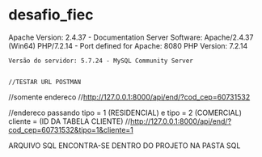 # desafio_fiec

Apache Version:
    2.4.37  - Documentation
Server Software:
    Apache/2.4.37 (Win64) PHP/7.2.14 - Port defined for Apache: 8080
PHP Version:
    7.2.14 
    
    Versão do servidor: 5.7.24 - MySQL Community Server
    
    
    //TESTAR URL POSTMAN
//somente endereco
//http://127.0.0.1:8000/api/end/?cod_cep=60731532

//endereco passando tipo = 1 (RESIDENCIAL) e tipo = 2 (COMERCIAL) cliente = (ID DA TABELA CLIENTE)
//http://127.0.0.1:8000/api/end/?cod_cep=60731532&tipo=1&cliente=1

ARQUIVO SQL ENCONTRA-SE DENTRO DO PROJETO NA PASTA SQL
